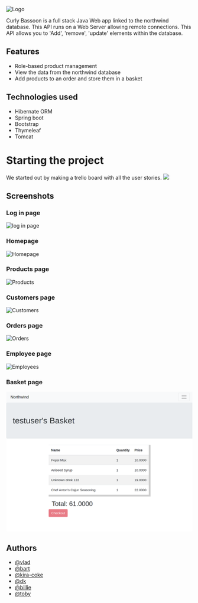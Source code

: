 
![Logo](https://see.fontimg.com/api/renderfont4/L3L0n/eyJyIjoiZnMiLCJoIjo2NSwidyI6MTAwMCwiZnMiOjY1LCJmZ2MiOiIjMDAwMDAwIiwiYmdjIjoiI0ZGRkZGRiIsInQiOjF9/Q3VybHkgQmFzc29vbg/reactive-anchor.png)

Curly Bassoon is a full stack Java Web app linked to the northwind database. This API runs on a Web Server allowing remote connections. This API allows you to 'Add', 'remove', 'update' elements within the database.

## Features

- Role-based product management
- View the data from the northwind database
- Add products to an order and store them in a basket

## Technologies used

- Hibernate ORM
- Spring boot
- Bootstrap
- Thymeleaf
- Tomcat

# Starting the project
We started out by making a trello board with all the user stories.
![](https://i.postimg.cc/P5C8FPTR/Screenshot-2022-08-05-160208.png)

## Screenshots
### Log in page
![log in page](https://i.postimg.cc/VsXxc6Zd/Log-in.png)
### Homepage
![Homepage](https://i.postimg.cc/tTfyYMQD/Homepage.png)
### Products page
![Products](https://i.postimg.cc/7hGsmqt8/Products.png)
### Customers page
![Customers](https://i.postimg.cc/Z5XJYq32/Customers.png)
### Orders page
![Orders](https://i.postimg.cc/s2FRdNCR/Orders.png)
### Employee page
![Employees](https://i.postimg.cc/3JdMyTKT/Employee.png)
### Basket page
![Basket](src/main/resources/static/images/basket_user.png)


## Authors

- [@vlad](https://github.com/vladlogyin)
- [@bart](https://github.com/Baaartosz)
- [@kira-coke](https://github.com/kira-coke)
- [@dk](https://www.github.com/DogukhanK)
- [@billie](https://www.github.com/octokatherine)
- [@toby](https://github.com/tobygascoinge)